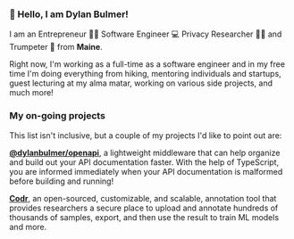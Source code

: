 <!--
**DylanBulmer/DylanBulmer** is a ✨ _special_ ✨ repository because its `README.md` (this file) appears on your GitHub profile.

Here are some ideas to get you started:

- 🔭 I’m currently working on ...
- 🌱 I’m currently learning ...
- 👯 I’m looking to collaborate on ...
- 🤔 I’m looking for help with ...
- 💬 Ask me about ...
- 📫 How to reach me: ...
- 😄 Pronouns: ...
- ⚡ Fun fact: ...
-->

### 👋  Hello, I am Dylan Bulmer! 

I am an Entrepreneur :man_office_worker: Software Engineer :computer: Privacy Researcher :man_scientist: and Trumpeter :trumpet: from **Maine**. 

Right now, I'm working as a full-time as a software engineer and in my free time I'm doing everything from hiking, mentoring individuals and startups, guest lecturing at my alma matar, working on various side projects, and much more!

### My on-going projects
This list isn't inclusive, but a couple of my projects I'd like to point out are:

[**@dylanbulmer/openapi**](/DylanBulmer/openapi), a lightweight middleware that can help organize and build out your API documentation faster. With the help of TypeScript, you are informed immediately when your API documentation is malformed before building and running!

[**Codr**](/CodrJS), an open-sourced, customizable, and scalable, annotation tool that provides researchers a secure place to upload and annotate hundreds of thousands of samples, export, and then use the result to train ML models and more.
